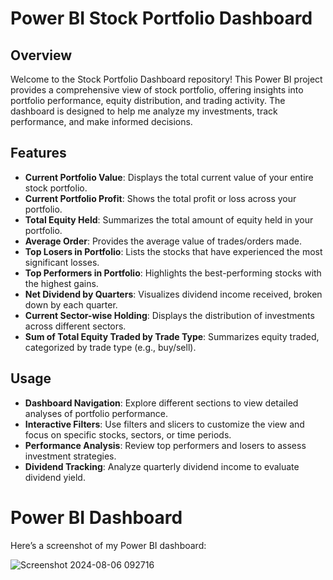 # Power BI Stock Portfolio Dashboard

## Overview

Welcome to the Stock Portfolio Dashboard repository! This Power BI project provides a comprehensive view of stock portfolio, offering insights into portfolio performance, equity distribution, and trading activity. The dashboard is designed to help me analyze my investments, track performance, and make informed decisions.

## Features

- **Current Portfolio Value**: Displays the total current value of your entire stock portfolio.
- **Current Portfolio Profit**: Shows the total profit or loss across your portfolio.
- **Total Equity Held**: Summarizes the total amount of equity held in your portfolio.
- **Average Order**: Provides the average value of trades/orders made.
- **Top Losers in Portfolio**: Lists the stocks that have experienced the most significant losses.
- **Top Performers in Portfolio**: Highlights the best-performing stocks with the highest gains.
- **Net Dividend by Quarters**: Visualizes dividend income received, broken down by each quarter.
- **Current Sector-wise Holding**: Displays the distribution of investments across different sectors.
- **Sum of Total Equity Traded by Trade Type**: Summarizes equity traded, categorized by trade type (e.g., buy/sell).

## Usage

- **Dashboard Navigation**: Explore different sections to view detailed analyses of portfolio performance.
- **Interactive Filters**: Use filters and slicers to customize the view and focus on specific stocks, sectors, or time periods.
- **Performance Analysis**: Review top performers and losers to assess investment strategies.
- **Dividend Tracking**: Analyze quarterly dividend income to evaluate dividend yield.

# Power BI Dashboard

Here’s a screenshot of my Power BI dashboard:

![Screenshot 2024-08-06 092716](https://github.com/user-attachments/assets/ba43b4aa-4bfc-48cf-af1e-4a6cc33f9c59)
